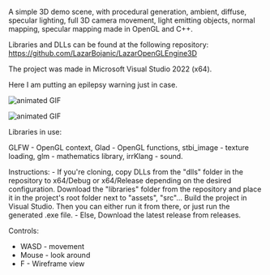 A simple 3D demo scene, with procedural generation, ambient, diffuse, specular lighting, full 3D camera movement, light emitting objects, normal mapping, specular mapping made in OpenGL and C++.

Libraries and DLLs can be found at the following repository: https://github.com/LazarBojanic/LazarOpenGLEngine3D

The project was made in Microsoft Visual Studio 2022 (x64).

Here I am putting an epilepsy warning just in case.

![animated GIF](LazarOpenGLEngine3D-1.gif)

![animated GIF](LazarOpenGLEngine3D-2.gif)

Libraries in use:

GLFW - OpenGL context,
Glad - OpenGL functions,
stbi_image - texture loading,
glm - mathematics library,
irrKlang - sound.

Instructions:
    - If you're cloning, copy DLLs from the "dlls" folder in the repository to x64/Debug or x64/Release depending on the desired configuration.
        Download the "libraries" folder from the repository and place it in the project's root folder next to "assets", "src"...
        Build the project in Visual Studio. Then you can either run it from there, or just run the generated .exe file.
    - Else, Download the latest release from releases.

Controls:
- WASD - movement
- Mouse - look around
- F - Wireframe view